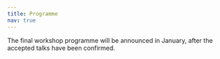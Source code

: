 ```yaml
---
title: Programme
nav: true
---
```


The final workshop programme will be announced in January, after the accepted talks have been confirmed.



<!--
OLD
The ASE Workshop 2025 will take place at the Campus South (Karlsruhe Institute of Technology, Karlsruhe, Germany), Engler-Bunte-Ring 1b, 76131 Karlsruhe, Germany. \
Building 40.50 (Engler-Bunte-Institut) Room: 006

The programme will include a mix of regular, peer-reviewed papers and invited papers. The workshop will start with a keynote.

The workshop way will end with the annual meeting of the GI specialist group "Automotive Software Engineering."
All workshop participants are also invited to participate in the meeting.
-->


<!--
=====================  OLD PROGRAM (commented out, invisible on the webpage) =====================


The proceedings are available [here](https://dl.gi.de/collections/53649beb-2b43-4ff0-b149-0471d78af8bb).

<head>
CSS Code: Place this code in the document's head (between the 'head' tags)
<style>
table.GeneratedTable {
  width: 100%;
  background-color: #ffffff;
  border-collapse: collapse;
  border-width: 2px;
  border-color: #000000;
  border-style: solid;
  color: #000000;
}

table.GeneratedTable td, table.GeneratedTable th {
  border-width: 2px;
  border-color: #000000;
  border-style: solid;
  padding: 3px;
}

table.GeneratedTable thead {
  background-color: #c0c0c0;
}
</style>
</head>

HTML Code: Place this code in the document's body (between the 'body' tags) where the table should appear
<table class="GeneratedTable">
  <thead>
    <tr>
      <th>Time</th>
      <th>Topic</th>
    </tr>
  </thead>
  <tbody>
   <tr>
      <td>14:00-14:15</td>
      <td>
        <b>Opening and Welcome</b> <br/>
      </td>
    </tr>
     <tr>
      <td>14:15-15:00</td>
      <td>
        <b>Keynote</b><br/>
        <i>Gen-AI assisted Software and Dependability Engineering for Software-Defined Vehicles</i><br/>
        <b>Rasmus Adler</b><br/>
        <sup>Fraunhofer IESE</sup>
      </td>
    </tr>
    <tr>
      <td>15:00-15:30</td>
      <td>
        <i>Open-Source and Automotive: Quo vadis? (invited talk)</i><br/>
        <b>Pascal Hirmer</b><br/>
        <sup>Mercedes-Benz AG</sup>
        </td>
     </tr>  

   <tr>
      <td>15:30-16:00</td>
      <td><i>Coffe Break</i></td>
   </tr>  
   <tr>
      <td>16:00-16:30</td>
      <td>
        <i>Automotive Software Engineering in an increasingly Data-Driven Automotive Sector	</i><br/>
        <b>Oliver Denninger, Joachim K. Axmann, Severin Kacianka and Bernd Westphal	</b><br/>
        <sup>NFF, fortiss, DLR, FZI</sup>
      </td>
   </tr>
   <tr>
     <td>16:30-17:00</td>
      <td>
        <i>Automotive Security Engineering: A Demonstration of an Integrated Approach to EAST-ADL and Security Modeling	</i><br/>
        <b>Alexander Fischer and Ramin Tavakoli Kolagari	</b><br/>
        <sup>Technische Hochschule Nürnberg</sup>
      </td>
   </tr>
   <tr>
      <td>17:00-17:30</td>
      <td>
        <i>Towards Architectural Assurance of AI-based Driving Functions in Software-defined Vehicles (invited talk)</i><br/>
        <b>Max Scheerer</b><br/>
        <sub>FZI Forschungszentrum Informatik, Karlsruhe</sub>
      </td>
   </tr>
   <tr>
      <td>17:30-18:00</td>
      <td>
        <i>Annual meeting of the GI specialist group "Automotive Software Engineering"</i>
        <b>All Workshop Participans</b> <br/>
        <sup>GI-Fachgruppe Automotive Software Engineering</sup>
        </td>
     </tr>  
    <tr>
      <td>18:00-20:00</td>
      <td>
        <i>Relaxed Get Together</i><br/>
        <b>All</b>
        </td>
     </tr>
</tbody>
</table>



   
=====================  END OF OLD PROGRAM  =====================
-->
